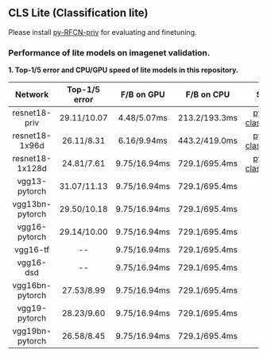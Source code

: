 ## CLS Lite (Classification lite)

Please install [py-RFCN-priv](https://github.com/soeaver/py-RFCN-priv) for evaluating and finetuning.


### Performance of lite models on imagenet validation.
**1. Top-1/5 error and CPU/GPU speed of lite models in this repository.**

 Network|Top-1/5 error|F/B on GPU|F/B on CPU|Source
 :---:|:---:|:---:|:---:|:---:
 resnet18-priv | 29.11/10.07 | 4.48/5.07ms | 213.2/193.3ms | [pytorch-classification](https://github.com/soeaver/pytorch-classification)
 resnet18-1x96d | 26.11/8.31 | 6.16/9.94ms | 443.2/419.0ms | [pytorch-classification](https://github.com/soeaver/pytorch-classification)
 resnet18-1x128d | 24.81/7.61 | 9.75/16.94ms | 729.1/695.4ms | [pytorch-classification](https://github.com/soeaver/pytorch-classification)
 vgg13-pytorch | 31.07/11.13 | 9.75/16.94ms | 729.1/695.4ms | [vision](https://github.com/pytorch/vision/tree/master/torchvision/models)
 vgg13bn-pytorch | 29.50/10.18 | 9.75/16.94ms | 729.1/695.4ms | [vision](https://github.com/pytorch/vision/tree/master/torchvision/models)
 vgg16-pytorch | 29.14/10.00 | 9.75/16.94ms | 729.1/695.4ms | [vision](https://github.com/pytorch/vision/tree/master/torchvision/models)
 vgg16-tf | -- | 9.75/16.94ms | 729.1/695.4ms | [vision](https://github.com/pytorch/vision/tree/master/torchvision/models)
 vgg16-dsd | -- | 9.75/16.94ms | 729.1/695.4ms | [vision](https://github.com/pytorch/vision/tree/master/torchvision/models)
 vgg16bn-pytorch | 27.53/8.99 | 9.75/16.94ms | 729.1/695.4ms | [vision](https://github.com/pytorch/vision/tree/master/torchvision/models)
 vgg19-pytorch | 28.23/9.60 | 9.75/16.94ms | 729.1/695.4ms | [vision](https://github.com/pytorch/vision/tree/master/torchvision/models)
 vgg19bn-pytorch | 26.58/8.45 | 9.75/16.94ms | 729.1/695.4ms | [vision](https://github.com/pytorch/vision/tree/master/torchvision/models)
